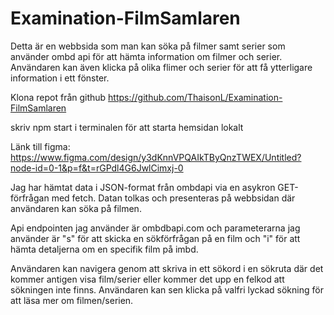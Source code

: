 # Examination-FilmSamlaren

Detta är en webbsida som man kan söka på filmer samt serier som använder ombd api för att hämta information om filmer och serier. Användaren kan även klicka på olika flimer och serier för att få ytterligare information i ett fönster.

Klona repot från github https://github.com/ThaisonL/Examination-FilmSamlaren

skriv npm start i terminalen för att starta hemsidan lokalt

Länk till figma: https://www.figma.com/design/y3dKnnVPQAIkTByQnzTWEX/Untitled?node-id=0-1&p=f&t=rGPdl4G6JwlCimxj-0

Jag har hämtat data i JSON-format från ombdapi via en asykron GET-förfrågan med fetch. Datan tolkas och presenteras på webbsidan där användaren kan söka på filmen.

Api endpointen jag använder är ombdbapi.com och parameterarna jag använder är "s" för att skicka en sökförfrågan på en film och "i" för att hämta detaljerna om en specifik film på imbd.

Användaren kan navigera genom att skriva in ett sökord i en sökruta där det kommer antigen visa film/serier eller kommer det upp en felkod att sökningen inte finns. Användaren kan sen klicka på valfri lyckad sökning för att läsa mer om filmen/serien.
